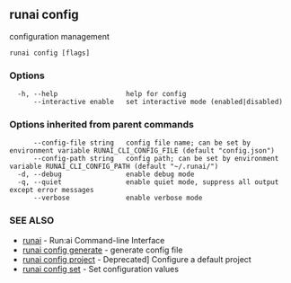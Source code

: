 ## runai config

configuration management

```
runai config [flags]
```

### Options

```
  -h, --help                 help for config
      --interactive enable   set interactive mode (enabled|disabled)
```

### Options inherited from parent commands

```
      --config-file string   config file name; can be set by environment variable RUNAI_CLI_CONFIG_FILE (default "config.json")
      --config-path string   config path; can be set by environment variable RUNAI_CLI_CONFIG_PATH (default "~/.runai/")
  -d, --debug                enable debug mode
  -q, --quiet                enable quiet mode, suppress all output except error messages
      --verbose              enable verbose mode
```

### SEE ALSO

* [runai](runai.md)	 - Run:ai Command-line Interface
* [runai config generate](runai_config_generate.md)	 - generate config file
* [runai config project](runai_config_project.md)	 - Deprecated] Configure a default project
* [runai config set](runai_config_set.md)	 - Set configuration values

